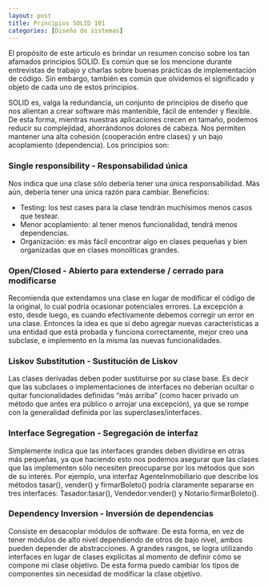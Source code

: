 ```yaml
---
layout: post
title: Principios SOLID 101
categories: [Diseño de sistemas]
---
```


El propósito de este artículo es brindar un resumen conciso sobre los tan afamados principios SOLID. Es común que se los mencione durante entrevistas de trabajo y charlas sobre buenas prácticas de implementación de código. Sin embargo, también es común que olvidemos el significado y objeto de cada uno de estos principios.

SOLID es, valga la redundancia, un conjunto de principios de diseño que nos alientan a crear software más mantenible, fácil de entender y flexible. De esta forma, mientras nuestras aplicaciones crecen en tamaño, podemos reducir su complejidad, ahorrándonos dolores de cabeza. Nos permiten mantener una alta cohesión (cooperación entre clases) y un bajo acoplamiento (dependencia). Los principios son:

### Single responsibility - Responsabilidad única

Nos indica que una clase sólo debería tener una única responsabilidad. Más aún, debería tener una única razón para cambiar. Beneficios:
- Testing: los test cases para la clase tendrán muchísimos menos casos que testear.
- Menor acoplamiento: al tener menos funcionalidad, tendrá menos dependencias.
- Organización: es más fácil encontrar algo en clases pequeñas y bien organizadas que en clases monolíticas grandes.

### Open/Closed - Abierto para extenderse / cerrado para modificarse

Recomienda que extendamos una clase en lugar de modificar el código de la original, lo cual podría ocasionar potenciales errores. La excepción a esto, desde luego, es cuando efectivamente debemos corregir un error en una clase. Entonces la idea es que si debo agregar nuevas características a una entidad que está probada y funciona correctamente, mejor creo una subclase, e implemento en la misma las nuevas funcionalidades.

### Liskov Substitution - Sustitución de Liskov

Las clases derivadas deben poder sustituirse por su clase base. Es decir que las  subclases o implementaciones de interfaces no deberían ocultar o quitar funcionalidades definidas “más arriba” (como hacer privado un método que antes era público o arrojar una excepción), ya que se rompe con la generalidad definida por las superclases/interfaces.

### Interface Segregation - Segregación de interfaz

Simplemente indica que las interfaces grandes deben dividirse en otras más pequeñas, ya que haciendo esto nos podemos asegurar que las clases que las implementen sólo necesiten preocuparse por los métodos que son de su interés. Por ejemplo, una interfaz AgenteInmobiliario que describe los métodos tasar(), vender() y firmarBoleto() podría claramente separarse en tres interfaces: Tasador:tasar(), Vendedor:vender() y Notario:firmarBoleto().

### Dependency Inversion - Inversión de dependencias

Consiste en desacoplar módulos de software. De esta forma, en vez de tener módulos de alto nivel dependiendo de otros de bajo nivel, ambos pueden depender de abstracciones. A grandes rasgos, se logra utilizando interfaces en lugar de clases explícitas al momento de definir cómo se compone mi clase objetivo. De esta forma puedo cambiar los tipos de componentes sin necesidad de modificar la clase objetivo.